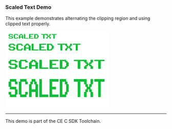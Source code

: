 ### Scaled Text Demo

This example demonstrates alternating the clipping region and using clipped text properly.

![Screenshot](screenshot.png)

---

This demo is part of the CE C SDK Toolchain.
